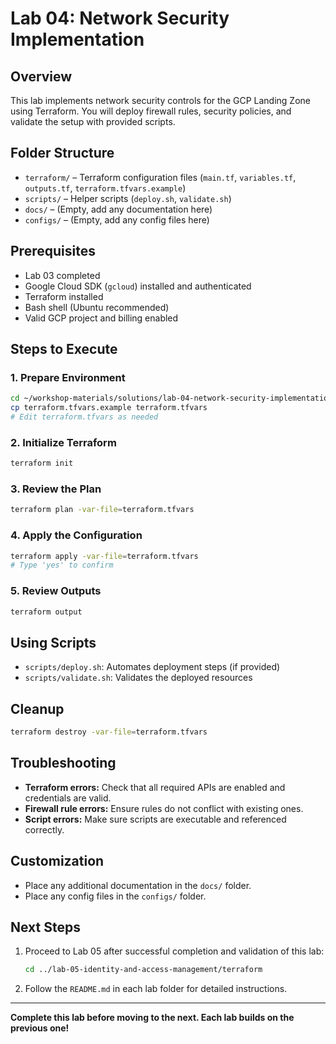 # Lab 04: Network Security Implementation

## Overview
This lab implements network security controls for the GCP Landing Zone using Terraform. You will deploy firewall rules, security policies, and validate the setup with provided scripts.

## Folder Structure
- `terraform/` – Terraform configuration files (`main.tf`, `variables.tf`, `outputs.tf`, `terraform.tfvars.example`)
- `scripts/` – Helper scripts (`deploy.sh`, `validate.sh`)
- `docs/` – (Empty, add any documentation here)
- `configs/` – (Empty, add any config files here)

## Prerequisites
- Lab 03 completed
- Google Cloud SDK (`gcloud`) installed and authenticated
- Terraform installed
- Bash shell (Ubuntu recommended)
- Valid GCP project and billing enabled

## Steps to Execute

### 1. Prepare Environment
```bash
cd ~/workshop-materials/solutions/lab-04-network-security-implementation/terraform
cp terraform.tfvars.example terraform.tfvars
# Edit terraform.tfvars as needed
```

### 2. Initialize Terraform
```bash
terraform init
```

### 3. Review the Plan
```bash
terraform plan -var-file=terraform.tfvars
```

### 4. Apply the Configuration
```bash
terraform apply -var-file=terraform.tfvars
# Type 'yes' to confirm
```

### 5. Review Outputs
```bash
terraform output
```

## Using Scripts
- `scripts/deploy.sh`: Automates deployment steps (if provided)
- `scripts/validate.sh`: Validates the deployed resources

## Cleanup
```bash
terraform destroy -var-file=terraform.tfvars
```

## Troubleshooting
- **Terraform errors:** Check that all required APIs are enabled and credentials are valid.
- **Firewall rule errors:** Ensure rules do not conflict with existing ones.
- **Script errors:** Make sure scripts are executable and referenced correctly.

## Customization
- Place any additional documentation in the `docs/` folder.
- Place any config files in the `configs/` folder.

## Next Steps
1. Proceed to Lab 05 after successful completion and validation of this lab:
   ```bash
   cd ../lab-05-identity-and-access-management/terraform
   ```
2. Follow the `README.md` in each lab folder for detailed instructions.

---

**Complete this lab before moving to the next. Each lab builds on the previous one!**
